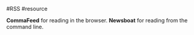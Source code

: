 #RSS #resource

**CommaFeed** for reading in the browser.
**Newsboat** for reading from the command line.